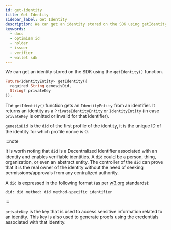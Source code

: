 ```yaml
---
id: get-identity
title: Get Identity
sidebar_label: Get Identity
description: We can get an identity stored on the SDK using getIdentity() function.
keywords:
  - docs
  - optimism id
  - holder
  - issuer
  - verifier
  - wallet sdk
---
```


We can get an identity stored on the SDK using the `getIdentity()` function.

```dart
Future<IdentityEntity> getIdentity({
  required String genesisDid,
  String? privateKey
});
```

The `getIdentity()` function gets an `IdentityEntity` from an identifier. It returns an identity as a `PrivateIdentityEntity` or `IdentityEntity` (in case `privateKey` is omitted or invalid for that identifier).

`genesisDid` is the `did` of the first profile of the identity, it is the unique ID of the identity for which profile nonce is 0.

:::note

It is worth noting that `did` is a Decentralized Identifier associated with an identity and enables verifiable identities. A `did` could be a person, thing, organization, or even an abstract entity. The controller of the `did` can prove that it is the real owner of the identity without the need of seeking permissions/approvals from any centralized authority.

A `did` is expressed in the following format (as per [<ins>w3.org</ins>](https://www.w3.org/) standards):

`did: did method: did method-specific identifier`

:::

`privateKey` is the key that is used to access sensitive information related to an identity. This key is also used to generate proofs using the credentials associated with that identity.
